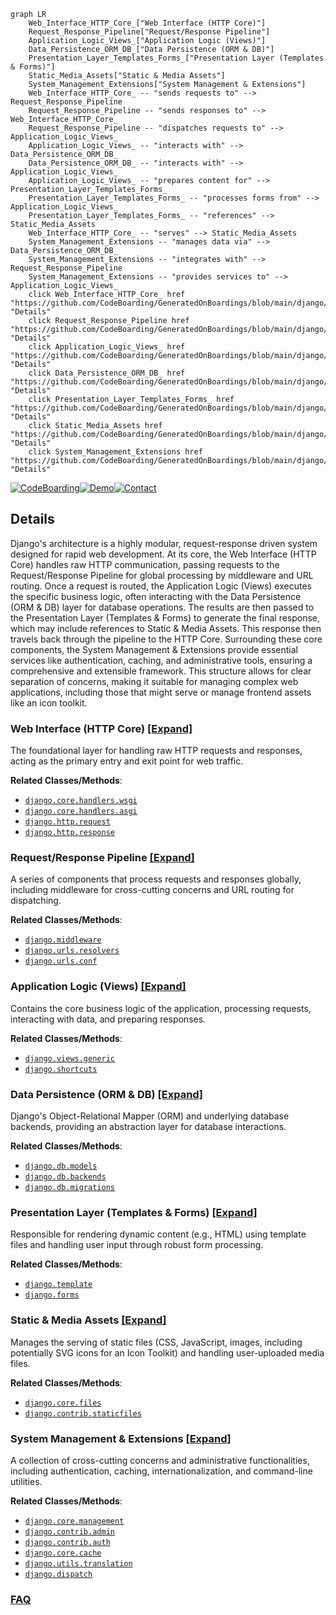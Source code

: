 ```mermaid
graph LR
    Web_Interface_HTTP_Core_["Web Interface (HTTP Core)"]
    Request_Response_Pipeline["Request/Response Pipeline"]
    Application_Logic_Views_["Application Logic (Views)"]
    Data_Persistence_ORM_DB_["Data Persistence (ORM & DB)"]
    Presentation_Layer_Templates_Forms_["Presentation Layer (Templates & Forms)"]
    Static_Media_Assets["Static & Media Assets"]
    System_Management_Extensions["System Management & Extensions"]
    Web_Interface_HTTP_Core_ -- "sends requests to" --> Request_Response_Pipeline
    Request_Response_Pipeline -- "sends responses to" --> Web_Interface_HTTP_Core_
    Request_Response_Pipeline -- "dispatches requests to" --> Application_Logic_Views_
    Application_Logic_Views_ -- "interacts with" --> Data_Persistence_ORM_DB_
    Data_Persistence_ORM_DB_ -- "interacts with" --> Application_Logic_Views_
    Application_Logic_Views_ -- "prepares content for" --> Presentation_Layer_Templates_Forms_
    Presentation_Layer_Templates_Forms_ -- "processes forms from" --> Application_Logic_Views_
    Presentation_Layer_Templates_Forms_ -- "references" --> Static_Media_Assets
    Web_Interface_HTTP_Core_ -- "serves" --> Static_Media_Assets
    System_Management_Extensions -- "manages data via" --> Data_Persistence_ORM_DB_
    System_Management_Extensions -- "integrates with" --> Request_Response_Pipeline
    System_Management_Extensions -- "provides services to" --> Application_Logic_Views_
    click Web_Interface_HTTP_Core_ href "https://github.com/CodeBoarding/GeneratedOnBoardings/blob/main/django/Web_Interface_HTTP_Core_.md" "Details"
    click Request_Response_Pipeline href "https://github.com/CodeBoarding/GeneratedOnBoardings/blob/main/django/Request_Response_Pipeline.md" "Details"
    click Application_Logic_Views_ href "https://github.com/CodeBoarding/GeneratedOnBoardings/blob/main/django/Application_Logic_Views_.md" "Details"
    click Data_Persistence_ORM_DB_ href "https://github.com/CodeBoarding/GeneratedOnBoardings/blob/main/django/Data_Persistence_ORM_DB_.md" "Details"
    click Presentation_Layer_Templates_Forms_ href "https://github.com/CodeBoarding/GeneratedOnBoardings/blob/main/django/Presentation_Layer_Templates_Forms_.md" "Details"
    click Static_Media_Assets href "https://github.com/CodeBoarding/GeneratedOnBoardings/blob/main/django/Static_Media_Assets.md" "Details"
    click System_Management_Extensions href "https://github.com/CodeBoarding/GeneratedOnBoardings/blob/main/django/System_Management_Extensions.md" "Details"
```

[![CodeBoarding](https://img.shields.io/badge/Generated%20by-CodeBoarding-9cf?style=flat-square)](https://github.com/CodeBoarding/CodeBoarding)[![Demo](https://img.shields.io/badge/Try%20our-Demo-blue?style=flat-square)](https://www.codeboarding.org/demo)[![Contact](https://img.shields.io/badge/Contact%20us%20-%20contact@codeboarding.org-lightgrey?style=flat-square)](mailto:contact@codeboarding.org)

## Details

Django's architecture is a highly modular, request-response driven system designed for rapid web development. At its core, the Web Interface (HTTP Core) handles raw HTTP communication, passing requests to the Request/Response Pipeline for global processing by middleware and URL routing. Once a request is routed, the Application Logic (Views) executes the specific business logic, often interacting with the Data Persistence (ORM & DB) layer for database operations. The results are then passed to the Presentation Layer (Templates & Forms) to generate the final response, which may include references to Static & Media Assets. This response then travels back through the pipeline to the HTTP Core. Surrounding these core components, the System Management & Extensions provide essential services like authentication, caching, and administrative tools, ensuring a comprehensive and extensible framework. This structure allows for clear separation of concerns, making it suitable for managing complex web applications, including those that might serve or manage frontend assets like an icon toolkit.

### Web Interface (HTTP Core) [[Expand]](./Web_Interface_HTTP_Core_.md)
The foundational layer for handling raw HTTP requests and responses, acting as the primary entry and exit point for web traffic.


**Related Classes/Methods**:

- <a href="https://github.com/django/django/blob/main/django/core/handlers/wsgi.py" target="_blank" rel="noopener noreferrer">`django.core.handlers.wsgi`</a>
- <a href="https://github.com/django/django/blob/main/django/core/handlers/asgi.py" target="_blank" rel="noopener noreferrer">`django.core.handlers.asgi`</a>
- <a href="https://github.com/django/django/blob/main/django/http/request.py" target="_blank" rel="noopener noreferrer">`django.http.request`</a>
- <a href="https://github.com/django/django/blob/main/django/http/response.py" target="_blank" rel="noopener noreferrer">`django.http.response`</a>


### Request/Response Pipeline [[Expand]](./Request_Response_Pipeline.md)
A series of components that process requests and responses globally, including middleware for cross-cutting concerns and URL routing for dispatching.


**Related Classes/Methods**:

- <a href="https://github.com/django/django/blob/main/django/middleware/" target="_blank" rel="noopener noreferrer">`django.middleware`</a>
- <a href="https://github.com/django/django/blob/main/django/urls/resolvers.py" target="_blank" rel="noopener noreferrer">`django.urls.resolvers`</a>
- <a href="https://github.com/django/django/blob/main/django/urls/conf.py" target="_blank" rel="noopener noreferrer">`django.urls.conf`</a>


### Application Logic (Views) [[Expand]](./Application_Logic_Views_.md)
Contains the core business logic of the application, processing requests, interacting with data, and preparing responses.


**Related Classes/Methods**:

- <a href="https://github.com/django/django/blob/main/django/views/generic/" target="_blank" rel="noopener noreferrer">`django.views.generic`</a>
- <a href="https://github.com/django/django/blob/main/django/shortcuts.py" target="_blank" rel="noopener noreferrer">`django.shortcuts`</a>


### Data Persistence (ORM & DB) [[Expand]](./Data_Persistence_ORM_DB_.md)
Django's Object-Relational Mapper (ORM) and underlying database backends, providing an abstraction layer for database interactions.


**Related Classes/Methods**:

- <a href="https://github.com/django/django/blob/main/django/db/models/" target="_blank" rel="noopener noreferrer">`django.db.models`</a>
- <a href="https://github.com/django/django/blob/main/django/db/backends/" target="_blank" rel="noopener noreferrer">`django.db.backends`</a>
- <a href="https://github.com/django/django/blob/main/django/db/migrations/" target="_blank" rel="noopener noreferrer">`django.db.migrations`</a>


### Presentation Layer (Templates & Forms) [[Expand]](./Presentation_Layer_Templates_Forms_.md)
Responsible for rendering dynamic content (e.g., HTML) using template files and handling user input through robust form processing.


**Related Classes/Methods**:

- <a href="https://github.com/django/django/blob/main/django/template/backends/django.py" target="_blank" rel="noopener noreferrer">`django.template`</a>
- <a href="https://github.com/django/django/blob/main/django/forms/" target="_blank" rel="noopener noreferrer">`django.forms`</a>


### Static & Media Assets [[Expand]](./Static_Media_Assets.md)
Manages the serving of static files (CSS, JavaScript, images, including potentially SVG icons for an Icon Toolkit) and handling user-uploaded media files.


**Related Classes/Methods**:

- <a href="https://github.com/django/django/blob/main/django/core/files/" target="_blank" rel="noopener noreferrer">`django.core.files`</a>
- <a href="https://github.com/django/django/blob/main/django/contrib/staticfiles/" target="_blank" rel="noopener noreferrer">`django.contrib.staticfiles`</a>


### System Management & Extensions [[Expand]](./System_Management_Extensions.md)
A collection of cross-cutting concerns and administrative functionalities, including authentication, caching, internationalization, and command-line utilities.


**Related Classes/Methods**:

- <a href="https://github.com/django/django/blob/main/django/core/management/" target="_blank" rel="noopener noreferrer">`django.core.management`</a>
- <a href="https://github.com/django/django/blob/main/django/contrib/admin/" target="_blank" rel="noopener noreferrer">`django.contrib.admin`</a>
- <a href="https://github.com/django/django/blob/main/django/contrib/auth/" target="_blank" rel="noopener noreferrer">`django.contrib.auth`</a>
- <a href="https://github.com/django/django/blob/main/django/core/cache/" target="_blank" rel="noopener noreferrer">`django.core.cache`</a>
- <a href="https://github.com/django/django/blob/main/django/utils/translation/" target="_blank" rel="noopener noreferrer">`django.utils.translation`</a>
- <a href="https://github.com/django/django/blob/main/django/dispatch/" target="_blank" rel="noopener noreferrer">`django.dispatch`</a>




### [FAQ](https://github.com/CodeBoarding/GeneratedOnBoardings/tree/main?tab=readme-ov-file#faq)